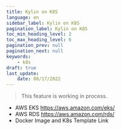 ```yaml
---
title: Kylin on K8S
language: en
sidebar_label: Kylin on K8S
pagination_label: Kylin on K8S
toc_min_heading_level: 2
toc_max_heading_level: 6
pagination_prev: null
pagination_next: null
keywords:
    - k8s 
draft: true
last_update:
    date: 08/17/2022
---
```


> This feature is working in process.

- AWS EKS https://aws.amazon.com/eks/
- AWS RDS https://aws.amazon.com/rds/
- Docker Image and K8s Template Link
